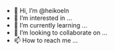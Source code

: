 - 👋 Hi, I’m @heikoeln
- 👀 I’m interested in ...
- 🌱 I’m currently learning ...
- 💞️ I’m looking to collaborate on ...
- 📫 How to reach me ...

<!---
heikoeln/heikoeln is a ✨ special ✨ repository because its `README.md` (this file) appears on your GitHub profile.
You can click the Preview link to take a look at your changes.
--->

